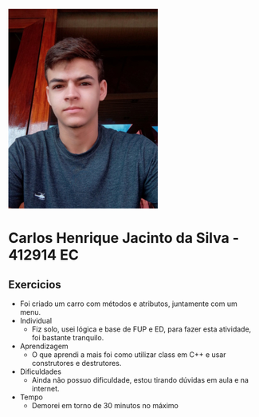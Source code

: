 ![](minha_foto.jpeg)

# Carlos Henrique Jacinto da Silva - 412914 EC

## Exercicios
- Foi criado um carro com métodos e atributos, juntamente com um menu.
- Individual
	- Fiz solo, usei lógica e base de FUP e ED, para fazer esta atividade, foi bastante tranquilo.
- Aprendizagem
	- O que aprendi a mais foi como utilizar class em C++ e usar construtores e destrutores.
- Dificuldades
	- Ainda não possuo dificuldade, estou tirando dúvidas em aula e na internet.
- Tempo
	- Demorei em torno de 30 minutos no máximo
